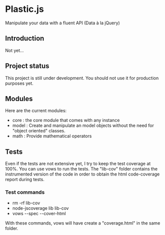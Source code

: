 # Plastic.js

Manipulate your data with a fluent API (Data à la jQuery)


## Introduction

Not yet...

## Project status

This project is still under development. You should not use it for production purposes yet.

## Modules

Here are the current modules:
- core : the core module that comes with any instance
- model : Create and manipulate an model objects without the need for "object oriented" classes.
- math : Provide mathematical operators

## Tests

Even if the tests are not extensive yet, I try to keep the test coverage at 100%.
You can use vows to run the tests. The "lib-cov" folder contains the instrumented
version of the code in order to obtain the html code-coverage report during tests.

### Test commands
- rm -rf lib-cov
- node-jscoverage lib lib-cov
- vows --spec --cover-html

With these commands, vows will have create a "coverage.html" in the same folder.